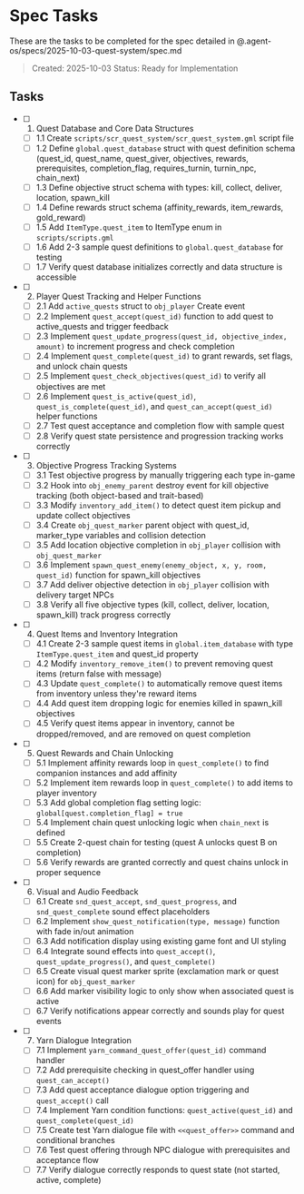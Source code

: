 # Spec Tasks

These are the tasks to be completed for the spec detailed in @.agent-os/specs/2025-10-03-quest-system/spec.md

> Created: 2025-10-03
> Status: Ready for Implementation

## Tasks

- [ ] 1. Quest Database and Core Data Structures
  - [ ] 1.1 Create `scripts/scr_quest_system/scr_quest_system.gml` script file
  - [ ] 1.2 Define `global.quest_database` struct with quest definition schema (quest_id, quest_name, quest_giver, objectives, rewards, prerequisites, completion_flag, requires_turnin, turnin_npc, chain_next)
  - [ ] 1.3 Define objective struct schema with types: kill, collect, deliver, location, spawn_kill
  - [ ] 1.4 Define rewards struct schema (affinity_rewards, item_rewards, gold_reward)
  - [ ] 1.5 Add `ItemType.quest_item` to ItemType enum in `scripts/scripts.gml`
  - [ ] 1.6 Add 2-3 sample quest definitions to `global.quest_database` for testing
  - [ ] 1.7 Verify quest database initializes correctly and data structure is accessible

- [ ] 2. Player Quest Tracking and Helper Functions
  - [ ] 2.1 Add `active_quests` struct to `obj_player` Create event
  - [ ] 2.2 Implement `quest_accept(quest_id)` function to add quest to active_quests and trigger feedback
  - [ ] 2.3 Implement `quest_update_progress(quest_id, objective_index, amount)` to increment progress and check completion
  - [ ] 2.4 Implement `quest_complete(quest_id)` to grant rewards, set flags, and unlock chain quests
  - [ ] 2.5 Implement `quest_check_objectives(quest_id)` to verify all objectives are met
  - [ ] 2.6 Implement `quest_is_active(quest_id)`, `quest_is_complete(quest_id)`, and `quest_can_accept(quest_id)` helper functions
  - [ ] 2.7 Test quest acceptance and completion flow with sample quest
  - [ ] 2.8 Verify quest state persistence and progression tracking works correctly

- [ ] 3. Objective Progress Tracking Systems
  - [ ] 3.1 Test objective progress by manually triggering each type in-game
  - [ ] 3.2 Hook into `obj_enemy_parent` destroy event for kill objective tracking (both object-based and trait-based)
  - [ ] 3.3 Modify `inventory_add_item()` to detect quest item pickup and update collect objectives
  - [ ] 3.4 Create `obj_quest_marker` parent object with quest_id, marker_type variables and collision detection
  - [ ] 3.5 Add location objective completion in `obj_player` collision with `obj_quest_marker`
  - [ ] 3.6 Implement `spawn_quest_enemy(enemy_object, x, y, room, quest_id)` function for spawn_kill objectives
  - [ ] 3.7 Add deliver objective detection in `obj_player` collision with delivery target NPCs
  - [ ] 3.8 Verify all five objective types (kill, collect, deliver, location, spawn_kill) track progress correctly

- [ ] 4. Quest Items and Inventory Integration
  - [ ] 4.1 Create 2-3 sample quest items in `global.item_database` with type `ItemType.quest_item` and quest_id property
  - [ ] 4.2 Modify `inventory_remove_item()` to prevent removing quest items (return false with message)
  - [ ] 4.3 Update `quest_complete()` to automatically remove quest items from inventory unless they're reward items
  - [ ] 4.4 Add quest item dropping logic for enemies killed in spawn_kill objectives
  - [ ] 4.5 Verify quest items appear in inventory, cannot be dropped/removed, and are removed on quest completion

- [ ] 5. Quest Rewards and Chain Unlocking
  - [ ] 5.1 Implement affinity rewards loop in `quest_complete()` to find companion instances and add affinity
  - [ ] 5.2 Implement item rewards loop in `quest_complete()` to add items to player inventory
  - [ ] 5.3 Add global completion flag setting logic: `global[quest.completion_flag] = true`
  - [ ] 5.4 Implement chain quest unlocking logic when `chain_next` is defined
  - [ ] 5.5 Create 2-quest chain for testing (quest A unlocks quest B on completion)
  - [ ] 5.6 Verify rewards are granted correctly and quest chains unlock in proper sequence

- [ ] 6. Visual and Audio Feedback
  - [ ] 6.1 Create `snd_quest_accept`, `snd_quest_progress`, and `snd_quest_complete` sound effect placeholders
  - [ ] 6.2 Implement `show_quest_notification(type, message)` function with fade in/out animation
  - [ ] 6.3 Add notification display using existing game font and UI styling
  - [ ] 6.4 Integrate sound effects into `quest_accept()`, `quest_update_progress()`, and `quest_complete()`
  - [ ] 6.5 Create visual quest marker sprite (exclamation mark or quest icon) for `obj_quest_marker`
  - [ ] 6.6 Add marker visibility logic to only show when associated quest is active
  - [ ] 6.7 Verify notifications appear correctly and sounds play for quest events

- [ ] 7. Yarn Dialogue Integration
  - [ ] 7.1 Implement `yarn_command_quest_offer(quest_id)` command handler
  - [ ] 7.2 Add prerequisite checking in quest_offer handler using `quest_can_accept()`
  - [ ] 7.3 Add quest acceptance dialogue option triggering and `quest_accept()` call
  - [ ] 7.4 Implement Yarn condition functions: `quest_active(quest_id)` and `quest_complete(quest_id)`
  - [ ] 7.5 Create test Yarn dialogue file with `<<quest_offer>>` command and conditional branches
  - [ ] 7.6 Test quest offering through NPC dialogue with prerequisites and acceptance flow
  - [ ] 7.7 Verify dialogue correctly responds to quest state (not started, active, complete)
